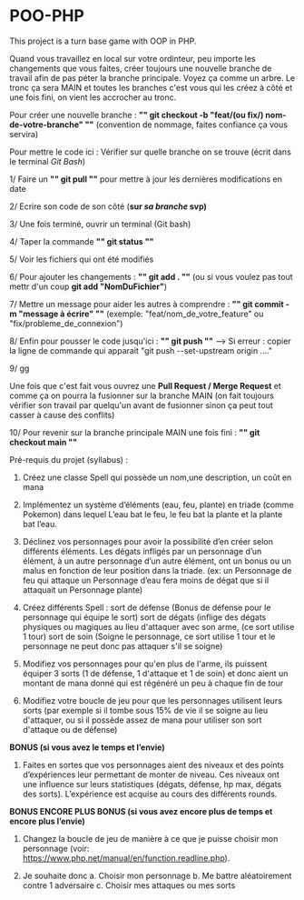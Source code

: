 # POO-PHP

This project is a turn base game with OOP in PHP.

Quand vous travaillez en local sur votre ordinteur, peu importe les changements que vous faites, créer toujours une nouvelle branche de travail afin de pas péter la branche principale. Voyez ça comme un arbre. Le tronc ça sera MAIN et toutes les branches c'est vous qui les créez à côté et une fois fini, on vient les accrocher au tronc.

Pour créer une nouvelle branche : **"" git checkout -b "feat/(ou fix/) nom-de-votre-branche" ""** (convention de nommage, faites confiance ça vous servira)

Pour mettre le code ici :
Vérifier sur quelle branche on se trouve (écrit dans le terminal _Git Bash_)

1/ Faire un **"" git pull ""** pour mettre à jour les dernières modifications en date

2/ Ecrire son code de son côté (**sur *sa branche* svp)**

3/ Une fois terminé, ouvrir un terminal (Git bash)

4/ Taper la commande **"" git status ""**

5/ Voir les fichiers qui ont été modifiés

6/ Pour ajouter les changements : **"" git add . ""** (ou si vous voulez pas tout mettr d'un coup **git add "NomDuFichier"**)

7/ Mettre un message pour aider les autres à comprendre : **"" git commit -m "message à écrire" ""** (exemple: "feat/nom\_de\_votre\_feature" ou "fix/probleme\_de\_connexion")

8/ Enfin pour pousser le code jusqu'ici : **"" git push ""**
--> Si erreur : copier la ligne de commande qui apparait "git push --set-upstream origin ...."

9/ gg

Une fois que c'est fait vous ouvrez une **Pull Request / Merge Request** et comme ça on pourra la fusionner sur la branche MAIN (on fait toujours vérifier son travail par quelqu'un avant de fusionner sinon ça peut tout casser à cause des conflits)

10/ Pour revenir sur la branche principale MAIN une fois fini : **"" git checkout main ""**


Pré-requis du projet (syllabus) : 
1. Créez une classe Spell qui possède un nom,une description, un coût en mana

2. Implémentez un système d’éléments (eau, feu, plante) en triade (comme Pokemon) dans lequel L’eau bat le feu, le feu bat la plante et la plante bat l’eau.

3. Déclinez vos personnages pour avoir la possibilité d’en créer selon différents éléments.
Les dégats infligés par un personnage d’un élément, à un autre personnage d’un autre élément, ont un bonus ou un malus en fonction de leur position dans la triade.
(ex: un Personnage de feu qui attaque un Personnage d’eau fera moins de dégat que si il attaquait un Personnage plante)

4. Créez différents Spell :
sort de défense (Bonus de défense pour le personnage qui équipe le sort)
sort de dégats (inflige des dégats physiques ou magiques au lieu d'attaquer
avec son arme, (ce sort utilise 1 tour)
sort de soin (Soigne le personnage, ce sort utilise 1 tour et le personnage ne
peut donc pas attaquer s'il se soigne)

5. Modifiez vos personnages pour qu'en plus de l'arme, ils puissent équiper 3 sorts (1
de défense, 1 d'attaque et 1 de soin) et donc aient un montant de mana donné qui
est régénéré un peu à chaque fin de tour

6. Modifiez votre boucle de jeu pour que les personnages utilisent leurs sorts (par
exemple si il tombe sous 15% de vie il se soigne au lieu d'attaquer, ou si il possède
assez de mana pour utiliser son sort d'attaque ou de défense)

**BONUS (si vous avez le temps et l’envie)**

1. Faites en sortes que vos personnages aient des niveaux et des points
d’expériences leur permettant de monter de niveau. Ces niveaux ont une influence
sur leurs statistiques (dégats, défense, hp max, dégats des sorts). L’expérience est
acquise au cours des différents rounds.

**BONUS ENCORE PLUS BONUS (si vous avez encore plus de temps et encore plus l’envie)**

1. Changez la boucle de jeu de manière à ce que je puisse choisir mon personnage
(voir: https://www.php.net/manual/en/function.readline.php).

2. Je souhaite donc
a. Choisir mon personnage
b. Me battre aléatoirement contre 1 adversaire
c. Choisir mes attaques ou mes sorts

